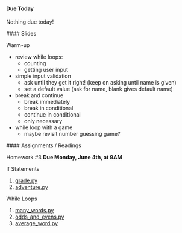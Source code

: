 <article class="due" markdown="block">

####  Due Today

Nothing due today!

</article>

<article class="slides" markdown="block">
####  Slides


Warm-up

* review while loops:
    * counting
    * getting user input
* simple input validation
    * ask until they get it right! (keep on asking until name is given)
    * set a default value (ask for name, blank gives default name)
* break and continue
    * break immediately
    * break in conditional
    * continue in conditional
    * only necessary
* while loop with a game
    * maybe revisit number guessing game?

</article>

<article class="assignments" markdown="block">
####  Assignments / Readings		


Homework #3 __Due Monday, June 4th, at 9AM__ 


If Statements

1. [grade.py](homework/hw03/grade.py)
2. [adventure.py](homework/hw03/adventure.py)

While Loops

1. [many_words.py](homework/hw04/many_words.py)
2. [odds_and_evens.py](homework/hw04/odds_and_evens.py)
3. [average_word.py](homework/hw04/average_word.py)

</article>
